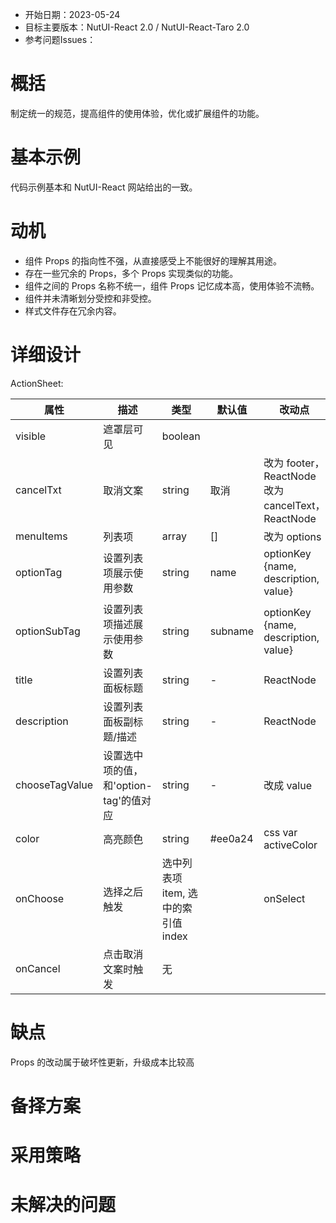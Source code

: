 - 开始日期：2023-05-24
- 目标主要版本：NutUI-React 2.0 / NutUI-React-Taro 2.0
- 参考问题Issues：

# 概括

制定统一的规范，提高组件的使用体验，优化或扩展组件的功能。


# 基本示例

代码示例基本和 NutUI-React 网站给出的一致。


# 动机

- 组件 Props 的指向性不强，从直接感受上不能很好的理解其用途。
- 存在一些冗余的 Props，多个 Props 实现类似的功能。
- 组件之间的 Props 名称不统一，组件 Props 记忆成本高，使用体验不流畅。
- 组件并未清晰划分受控和非受控。
- 样式文件存在冗余内容。


# 详细设计


ActionSheet:

| 属性 | 描述 | 类型 | 默认值 | 改动点 |
| --- | --- | --- | --- | --- |
| visible | 遮罩层可见 | boolean |  |  |
| cancelTxt | 取消文案 | string | 取消 | 改为 footer，ReactNode  改为 cancelText，ReactNode |
| menuItems | 列表项 | array | [] | 改为 options |
| optionTag | 设置列表项展示使用参数 | string | name | optionKey {name, description, value} |
| optionSubTag | 设置列表项描述展示使用参数 | string | subname | optionKey {name, description, value} |
| title | 设置列表面板标题 | string | - | ReactNode |
| description | 设置列表面板副标题/描述 | string | - | ReactNode |
| chooseTagValue | 设置选中项的值，和'option-tag'的值对应 | string | - | 改成 value |
| color | 高亮颜色 | string | #ee0a24 | css var  activeColor |
| onChoose | 选择之后触发 | 选中列表项item, 选中的索引值index |  | onSelect   |
| onCancel | 点击取消文案时触发 | 无 |  |  |


# 缺点

Props 的改动属于破坏性更新，升级成本比较高

# 备择方案


# 采用策略


# 未解决的问题

